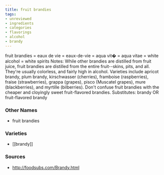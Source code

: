```yaml
---
title: fruit brandies
tags:
- unreviewed
- ingredients
- categories
- flavorings
- alcohol
- brandy
---
```

fruit brandies = eaux de vie = eaux-de-vie = aqua vit� = aqua vitae = white alcohol = white spirits Notes: While other brandies are distilled from fruit juice, fruit brandies are distilled from the entire fruit--skins, pits, and all. They're usually colorless, and fairly high in alcohol. Varieties include apricot brandy, plum brandy, kirschwasser (cherries), framboise (raspberries), fraise (strawberries), grappa (grapes), pisco (Muscatel grapes), mure (blackberries), and myrtille (bilberries). Don't confuse fruit brandies with the cheaper and cloyingly sweet fruit-flavored brandies. Substitutes: brandy OR fruit-flavored brandy

### Other Names

* fruit brandies

### Varieties

* [[brandy]]

### Sources
* http://foodsubs.com/Brandy.html
